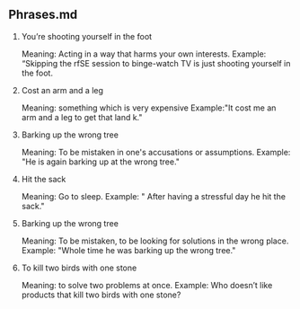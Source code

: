 ## Phrases.md

1. You’re shooting yourself in the foot

   Meaning: Acting in a way that harms your own interests.
   Example: “Skipping the rfSE session to binge-watch TV is just shooting yourself in the foot.

2. Cost an arm and a leg

   Meaning: something which is very expensive
   Example:"It cost me an arm and a leg to get that land k."

3. Barking up the wrong tree

   Meaning: To be mistaken in one's accusations or assumptions.
   Example: "He is again barking up at the wrong tree."

4. Hit the sack

   Meaning: Go to sleep.
   Example: " After having a stressful day he hit the sack."

5. Barking up the wrong tree

   Meaning: To be mistaken, to be looking for solutions in the wrong place.
   Example: "Whole time he was barking up the wrong tree."

6. To kill two birds with one stone

   Meaning: to solve two problems at once.
   Example: Who doesn’t like products that kill two birds with one stone?
  